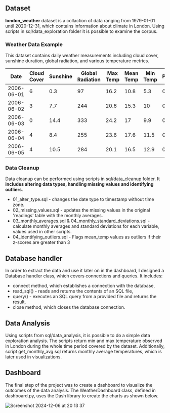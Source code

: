 ## Dataset

**london_weather** dataset is a collaction of data ranging from 1979-01-01 until 2020-12-31, which contains information about climate in London. Using scripts in sql/data_exploration folder it is possible to examine the corpus. 

### Weather Data Example

This dataset contains daily weather measurements including cloud cover, sunshine duration, global radiation, and various temperature metrics.

| Date       | Cloud Cover | Sunshine | Global Radiation | Max Temp | Mean Temp | Min Temp | Precipitation | Pressure | Snow Depth |
|------------|---------------------|------------------|--------------------------|---------------|----------------|---------------|--------------------|---------------|-----------------|
| 2006-06-01 | 6                   | 0.3              | 97                       | 16.2          | 10.8           | 5.3           | 0                  | 102810        | 0               |
| 2006-06-02 | 3                   | 7.7              | 244                      | 20.6          | 15.3           | 10            | 0                  | 103030        | 0               |
| 2006-06-03 | 0                   | 14.4             | 333                      | 24.2          | 17             | 9.9           | 0                  | 102950        | 0               |
| 2006-06-04 | 4                   | 8.4              | 255                      | 23.6          | 17.6           | 11.5          | 0.4                | 102650        | 0               |
| 2006-06-05 | 4                   | 10.5             | 284                      | 20.1          | 16.5           | 12.9          | 0                  | 102560        | 0               |


### Data Cleanup

Data cleanup can be performed using scripts in sql/data_cleanup folder. It **includes altering data types, handling missing values and identifying outliers**. 

- 01_alter_type.sql - changes the date type to timestamp without time zone.
- 02_missing_values.sql - updates the missing values in the original 'readings' table with the monthly averages.
- 03_monthly_averages.sql & 04_monthly_standard_deviations.sql - calculate monthly averages and standard deviations for each variable, values used in other scripts.
- 04_identifying_outliers.sql - Flags mean_temp values as outliers if their z-scores are greater than 3

## Database handler

In order to extract the data and use it later on in the dashboard, I designed a Database handler class, which covers connections and queries. It includes:
- connect method, which establishes a connection with the database,
- read_sql() - reads and returns the contents of an SQL file,
- query() - executes an SQL query from a provided file and returns the result,
- close method, which closes the database connection.

## Data Analysis

Using scripts from sql/data_analysis, it is possible to do a simple data exploration analysis. The scripts return min and max temperature observed in London during the whole time period covered by the dataset. Additionally, script get_monthly_avg.sql returns monthly average temperatures, which is later used in visualizations.

## Dashboard
The final step of the project was to create a dashboard to visualize the outcomes of the data analysis. The WeatherDashboard class, defined in dashboard.py, uses the Dash library to create the charts as shown below.




![Screenshot 2024-12-06 at 20 13 37](https://github.com/user-attachments/assets/0af63ef6-5577-4812-bffc-4c55b06bcd58)




